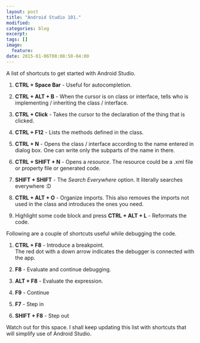 ```yaml
---
layout: post
title: "Android Studio 101."
modified:
categories: blog
excerpt:
tags: []
image:
  feature:
date: 2015-01-06T08:08:50-04:00
---
```


A list of shortcuts to get started with Android Studio.    

1. **CTRL + Space Bar** - Useful for autocompletion.  

2. **CTRL + ALT + B** - When the cursor is on class or interface, tells who is implementing / inheriting the class / interface.  

3. **CTRL + Click** - Takes the cursor to the declaration of the thing that is clicked.  

4. **CTRL + F12** - Lists the methods defined in the class.  

5. **CTRL + N** - Opens the class / interface according to the name entered in dialog box. One can write only the subparts of the name in there.  

6. **CTRL + SHIFT + N** - Opens a *resource*. The resource could be a .xml file or property file or generated code.

7. **SHIFT + SHIFT** - The *Search Everywhere* option. It literally searches everywhere :D  

8. **CTRL + ALT + O** - Organize imports. This also removes the imports not used in the class and introduces the ones you need.  

9. Highlight some code block and press **CTRL + ALT + L** -  Reformats the code.  

Following are a couple of shortcuts useful while debugging the code.  

1. **CTRL + F8** - Introduce a breakpoint.  
The red dot with a down arrow indicates the debugger is connected with the app.

2. **F8** - Evaluate and continue debugging.  

3. **ALT + F8**  - Evaluate the expression.

4. **F9** - Continue  

5. **F7** - Step in  

6. **SHIFT + F8** - Step out  

Watch out for this space. I shall keep updating this list with shortcuts that will simplify use of Android Studio.
